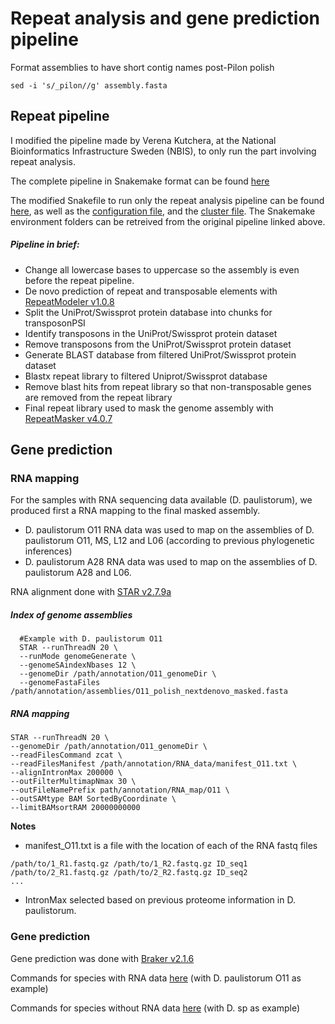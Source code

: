 # Repeat analysis and gene prediction pipeline

Format assemblies to have short contig names post-Pilon polish

```sed -i 's/_pilon//g' assembly.fasta```

## Repeat pipeline

I modified the pipeline made by Verena Kutchera, at the National Bioinformatics Infrastructure Sweden (NBIS), to only run the part involving repeat analysis.

The complete pipeline in Snakemake format can be found [here](https://bitbucket.org/scilifelab-lts/genemark_fungal_annotation/)

The modified Snakefile to run only the repeat analysis pipeline can be found [here](https://github.com/mmontonerin/Drosophila_wolbachia_infection_related_genes/blob/main/01_Gene_prediction/Snakefile_repeatpipeline_only), as well as the [configuration file](https://github.com/mmontonerin/Drosophila_wolbachia_infection_related_genes/blob/main/01_Gene_prediction/config_repeatpipeline_only.yaml), and the [cluster file](https://github.com/mmontonerin/Drosophila_wolbachia_infection_related_genes/blob/main/01_Gene_prediction/cluster_repeatpipeline_only.yaml). The Snakemake environment folders can be retreived from the original pipeline linked above.

##### Pipeline in brief:

* Change all lowercase bases to uppercase so the assembly is even before the repeat pipeline.
* De novo prediction of repeat and transposable elements with [RepeatModeler v1.0.8](https://www.repeatmasker.org/RepeatModeler/)
* Split the UniProt/Swissprot protein database into chunks for transposonPSI
* Identify transposons in the UniProt/Swissprot protein dataset
* Remove transposons from the UniProt/Swissprot protein dataset
* Generate BLAST database from filtered UniProt/Swissprot protein dataset
* Blastx repeat library to filtered Uniprot/Swissprot database
* Remove blast hits from repeat library so that non-transposable genes are removed from the repeat library
* Final repeat library used to mask the genome assembly with [RepeatMasker v4.0.7](http://www.repeatmasker.org/RepeatMasker/)  


## Gene prediction

### RNA mapping

For the samples with RNA sequencing data available (D. paulistorum), we produced first a RNA mapping to the final masked assembly.

* D. paulistorum O11 RNA data was used to map on the assemblies of D. paulistorum O11, MS, L12 and L06 (according to previous phylogenetic inferences)
* D. paulistorum A28 RNA data was used to map on the assemblies of D. paulistorum A28 and L06.

RNA alignment done with [STAR v2.7.9a](https://github.com/alexdobin/STAR/releases/tag/2.7.9a)

##### Index of genome assemblies
```
  #Example with D. paulistorum O11
  STAR --runThreadN 20 \
  --runMode genomeGenerate \
  --genomeSAindexNbases 12 \
  --genomeDir /path/annotation/O11_genomeDir \
  --genomeFastaFiles /path/annotation/assemblies/O11_polish_nextdenovo_masked.fasta
```
##### RNA mapping
```
STAR --runThreadN 20 \
--genomeDir /path/annotation/O11_genomeDir \
--readFilesCommand zcat \
--readFilesManifest /path/annotation/RNA_data/manifest_O11.txt \
--alignIntronMax 200000 \
--outFilterMultimapNmax 30 \
--outFileNamePrefix path/annotation/RNA_map/O11 \
--outSAMtype BAM SortedByCoordinate \
--limitBAMsortRAM 20000000000
```
**Notes**
* manifest_O11.txt is a file with the location of each of the RNA fastq files
```
/path/to/1_R1.fastq.gz /path/to/1_R2.fastq.gz ID_seq1
/path/to/2_R1.fastq.gz /path/to/2_R2.fastq.gz ID_seq2
...
```
* IntronMax selected based on previous proteome information in D. paulistorum.

### Gene prediction

Gene prediction was done with [Braker v2.1.6](https://github.com/Gaius-Augustus/BRAKER)

Commands for species with RNA data [here](https://github.com/mmontonerin/Drosophila_wolbachia_infection_related_genes/blob/main/01_Gene_prediction/braker_with_RNA_data.sh) (with D. paulistorum O11 as example)

Commands for species without RNA data [here](https://github.com/mmontonerin/Drosophila_wolbachia_infection_related_genes/blob/main/01_Gene_prediction/braker_without_RNA_data.sh) (with D. sp as example)
